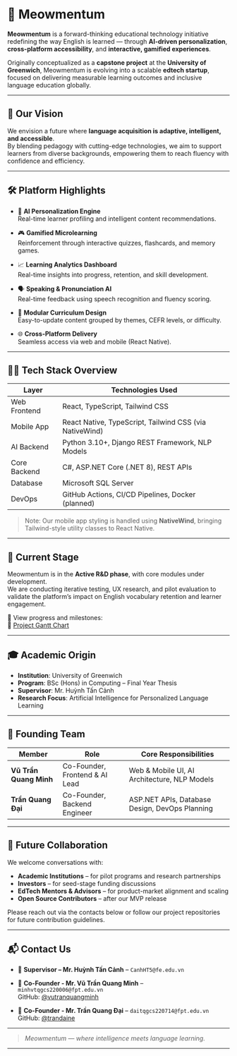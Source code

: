 # 🐾 Meowmentum

**Meowmentum** is a forward-thinking educational technology initiative redefining the way English is learned — through **AI-driven personalization**, **cross-platform accessibility**, and **interactive, gamified experiences**.

Originally conceptualized as a **capstone project** at the **University of Greenwich**, Meowmentum is evolving into a scalable **edtech startup**, focused on delivering measurable learning outcomes and inclusive language education globally.

---

## 🎯 Our Vision

We envision a future where **language acquisition is adaptive, intelligent, and accessible**.  
By blending pedagogy with cutting-edge technologies, we aim to support learners from diverse backgrounds, empowering them to reach fluency with confidence and efficiency.

---

## 🛠️ Platform Highlights

- 🧠 **AI Personalization Engine**  
  Real-time learner profiling and intelligent content recommendations.

- 🎮 **Gamified Microlearning**  
  Reinforcement through interactive quizzes, flashcards, and memory games.

- 📈 **Learning Analytics Dashboard**  
  Real-time insights into progress, retention, and skill development.

- 🗣️ **Speaking & Pronunciation AI**  
  Real-time feedback using speech recognition and fluency scoring.

- 🧩 **Modular Curriculum Design**  
  Easy-to-update content grouped by themes, CEFR levels, or difficulty.

- 🌐 **Cross-Platform Delivery**  
  Seamless access via web and mobile (React Native).

---

## 🧑‍💻 Tech Stack Overview

| Layer         | Technologies Used                                                    |
|---------------|----------------------------------------------------------------------|
| Web Frontend  | React, TypeScript, Tailwind CSS                                   |
| Mobile App    | React Native, TypeScript, Tailwind CSS (via NativeWind)       |
| AI Backend    | Python 3.10+, Django REST Framework, NLP Models                      |
| Core Backend  | C#, ASP.NET Core (.NET 8), REST APIs                                 |
| Database      | Microsoft SQL Server                                                 |
| DevOps        | GitHub Actions, CI/CD Pipelines, Docker (planned)                   |

> Note: Our mobile app styling is handled using **NativeWind**, bringing Tailwind-style utility classes to React Native.

---

## 🧪 Current Stage

Meowmentum is in the **Active R&D phase**, with core modules under development.  
We are conducting iterative testing, UX research, and pilot evaluation to validate the platform’s impact on English vocabulary retention and learner engagement.

📌 View progress and milestones:  
🔗 [Project Gantt Chart](https://docs.google.com/spreadsheets/d/114tK6Y-MrrPH2GzRWjz2IDIW_Y0Nh-6QrsVv1fVbk40/edit?usp=sharing)

---

## 🎓 Academic Origin

- **Institution**: University of Greenwich  
- **Program**: BSc (Hons) in Computing – Final Year Thesis  
- **Supervisor**: Mr. Huỳnh Tấn Cảnh  
- **Research Focus**: Artificial Intelligence for Personalized Language Learning

---

## 👥 Founding Team

| Member                 | Role                            | Core Responsibilities                                |
|------------------------|----------------------------------|-----------------------------------------------------|
| **Vũ Trần Quang Minh** | Co-Founder, Frontend & AI Lead  | Web & Mobile UI, AI Architecture, NLP Models        |
| **Trần Quang Đại**     | Co-Founder, Backend Engineer     | ASP.NET APIs, Database Design, DevOps Planning      |

---

## 🤝 Future Collaboration

We welcome conversations with:
- **Academic Institutions** – for pilot programs and research partnerships  
- **Investors** – for seed-stage funding discussions  
- **EdTech Mentors & Advisors** – for product-market alignment and scaling  
- **Open Source Contributors** – after our MVP release  

Please reach out via the contacts below or follow our project repositories for future contribution guidelines.

---

## 📬 Contact Us

- 📧 **Supervisor – Mr. Huỳnh Tấn Cảnh** – `CanhHT5@fe.edu.vn`

- 📧 **Co-Founder - Mr. Vũ Trần Quang Minh** – `minhvtqgcs220006@fpt.edu.vn`  
  GitHub: [@vutranquangminh](https://github.com/vutranquangminh)

- 📧 **Co-Founder - Mr. Trần Quang Đại** – `daitqgcs220714@fpt.edu.vn`  
  GitHub: [@trandaine](https://github.com/trandaine)

---

> *Meowmentum — where intelligence meets language learning.*

---
